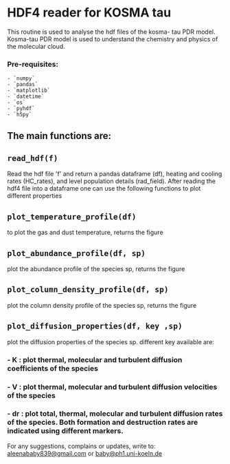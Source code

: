 # HDF4 reader for KOSMA tau

This routine is used to analyse the hdf files of the kosma- tau PDR model.
Kosma-tau PDR model is used to understand the chemistry and physics of the molecular cloud.
### Pre-requisites:
    - `numpy`
    - `pandas`
    - `matplotlib`
    - `datetime`
    - `os`
    - `pyhdf`
    - `h5py`

## The main functions are:
## `read_hdf(f)`
Read the hdf file 'f' and return a pandas dataframe (df), heating and cooling rates (HC_rates), and level population details (rad_field). After reading the hdf4 file into a dataframe one can use the following functions to plot different properties

## `plot_temperature_profile(df)` 
to plot the gas and dust temperature, returns the figure

## `plot_abundance_profile(df, sp)`
plot the abundance profile of the species sp, returns the figure

## `plot_column_density_profile(df, sp) `
 plot the column density profile of the species sp, returns the figure
 

## `plot_diffusion_properties(df, key ,sp)`
plot the diffusion properties of the species sp. different key available are:

### - K : plot thermal, molecular and turbulent diffusion coefficients of the species
### - V : plot thermal, molecular and turbulent diffusion velocities of the species
### - dr : plot total, thermal, molecular and turbulent diffusion rates of the species. Both formation and destruction rates are indicated using different markers.


For any suggestions, complains or updates, write to: aleenababy839@gmail.com or baby@ph1.uni-koeln.de
